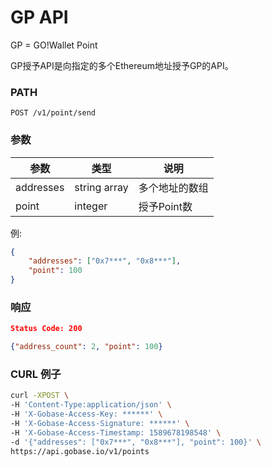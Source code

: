 # GP API

GP = GO!Wallet Point

GP授予API是向指定的多个Ethereum地址授予GP的API。

### PATH
```
POST /v1/point/send
```

### 参数

|  参数         |  类型            |  说明            |
| ------------ | ---------------- | --------------- |
|  addresses   |  string array    | 多个地址的数组    |
|  point       |  integer         | 授予Point数      |

例:
```json
{
	"addresses": ["0x7***", "0x8***"],
	"point": 100
}
```

### 响应
```json
Status Code: 200

{"address_count": 2, "point": 100}
```

### CURL 例子
```bash
curl -XPOST \
-H 'Content-Type:application/json' \
-H 'X-Gobase-Access-Key: ******' \
-H 'X-Gobase-Access-Signature: ******' \
-H 'X-Gobase-Access-Timestamp: 1589678198548' \
-d '{"addresses": ["0x7***", "0x8***"], "point": 100}' \
https://api.gobase.io/v1/points
```
